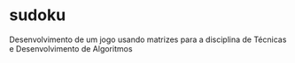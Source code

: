 # sudoku
Desenvolvimento de um jogo usando matrizes para a disciplina de Técnicas e Desenvolvimento de Algoritmos
